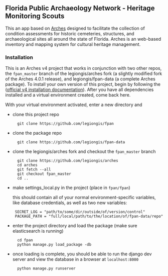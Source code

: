 ## Florida Public Archaeology Network - Heritage Monitoring Scouts

This an app based on [Arches](http://archesproject.org/) designed to facilitate the collection of condition assessments for historic cemeteries, structures, and archaeological sites all around the state of Florida. Arches is an web-based inventory and mapping system for cultural heritage management.

### Installation

This is an Arches v4 project that works in conjunction with two other repos, the `fpan_master` branch of the legiongis/arches fork (a slightly modified fork of the Arches 4.0.1 release), and legiongis/fpan-data (a complete Arches package). To install your own version of this project, begin by following the ([official v4 installation documentation](https://arches4.readthedocs.io/en/latest/requirements-and-dependencies/)). After you have all dependencies installed and a virtual environment created, come back here.

With your virtual environment activated, enter a new directory and

- clone this project repo
       
        git clone https://github.com/legiongis/fpan
       
- clone the package repo
       
        git clone https://github.com/legiongis/fpan-data
       
- clone the legiongis/arches fork and checkout the `fpan_master` branch
       
        git clone https://github.com/legiongis/arches
        cd arches
        git fetch --all
        git checkout fpan_master
        cd ..
       
- make settings_local.py in the project (place in `fpan/fpan`)

    this should contain all of your normal environment-specific variables, like database credentials, as well as two new variables:
   
       SECRET_LOG = "path/to/some/dir/outside/of/version/control"
       PACKAGE_PATH = "full/local/path/to/the/location/of/fpan-data/repo"
       
- enter the project directory and load the package (make sure elasticsearch is running)
    
        cd fpan
        python manage.py load_package -db
        
- once loading is complete, you should be able to run the django dev server and view the database in a browser at `localhost:8000`
        
        python manage.py runserver
